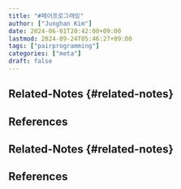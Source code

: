 ```yaml
---
title: "#페어프로그래밍"
author: ["Junghan Kim"]
date: 2024-06-01T20:42:00+09:00
lastmod: 2024-09-24T05:46:27+09:00
tags: ["pairprogramming"]
categories: ["meta"]
draft: false
---
```


<!--more-->


## Related-Notes {#related-notes}

## References

<style>.csl-entry{text-indent: -1.5em; margin-left: 1.5em;}</style><div class="csl-bib-body">
</div>


## Related-Notes {#related-notes}

## References

<style>.csl-entry{text-indent: -1.5em; margin-left: 1.5em;}</style><div class="csl-bib-body">
</div>
